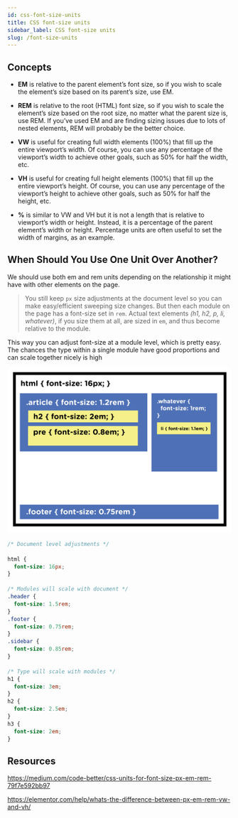 ```yaml
---
id: css-font-size-units
title: CSS font-size units
sidebar_label: CSS font-size units
slug: /font-size-units
---
```


## Concepts

- **EM** is relative to the parent element’s font size, so if you wish to scale the element’s size based on its parent’s size, use EM.

- **REM** is relative to the root (HTML) font size, so if you wish to scale the element’s size based on the root size, no matter what the parent size is, use REM. If you’ve used EM and are finding sizing issues due to lots of nested elements, REM will probably be the better choice.

- **VW** is useful for creating full width elements (100%) that fill up the entire viewport’s width. Of course, you can use any percentage of the viewport’s width to achieve other goals, such as 50% for half the width, etc.

- **VH** is useful for creating full height elements (100%) that fill up the entire viewport’s height. Of course, you can use any percentage of the viewport’s height to achieve other goals, such as 50% for half the height, etc.

- **%** is similar to VW and VH but it is not a length that is relative to viewport’s width or height. Instead, it is a percentage of the parent element’s width or height. Percentage units are often useful to set the width of margins, as an example.

## When Should You Use One Unit Over Another?

We should use both em and rem units depending on the relationship it might have with other elements on the page.

> You still keep `px` size adjustments at the document level so you can make easy/efficient sweeping size changes. But then each module on the page has a font-size set in `rem`. Actual text elements _(h1, h2, p, li, whatever)_, if you size them at all, are sized in `em`, and thus become relative to the module.

This way you can adjust font-size at a module level, which is pretty easy. The chances the type within a single module have good proportions and can scale together nicely is high

![img](../static/img/docs/css-font-size.svg)

```css
/* Document level adjustments */

html {
  font-size: 16px;
}

/* Modules will scale with document */
.header {
  font-size: 1.5rem;
}
.footer {
  font-size: 0.75rem;
}
.sidebar {
  font-size: 0.85rem;
}

/* Type will scale with modules */
h1 {
  font-size: 3em;
}
h2 {
  font-size: 2.5em;
}
h3 {
  font-size: 2em;
}
```

## Resources

https://medium.com/code-better/css-units-for-font-size-px-em-rem-79f7e592bb97

https://elementor.com/help/whats-the-difference-between-px-em-rem-vw-and-vh/
